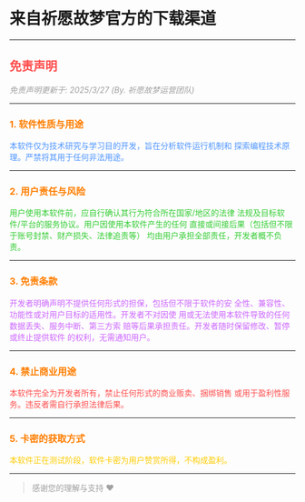 # 来自祈愿故梦官方的下载渠道

---

## **<span style="color: #ff4d4d;">免责声明</span>**

*<span style="color: #a0a0a0;">免责声明更新于: 2025/3/27 (By. 祈愿故梦运营团队)</span>*

---

### **<span style="color: #ff7e00;">1. 软件性质与用途</span>**

<span style="color: #4d94ff;">
本软件仅为技术研究与学习目的开发，旨在分析软件运行机制和  
探索编程技术原理。严禁将其用于任何非法用途。
</span>

---

### **<span style="color: #ff7e00;">2. 用户责任与风险</span>**

<span style="color: #33cc33;">
用户使用本软件前，应自行确认其行为符合所在国家/地区的法律  
法规及目标软件/平台的服务协议。用户因使用本软件产生的任何  
直接或间接后果（包括但不限于账号封禁、财产损失、法律追责等）  
均由用户承担全部责任，开发者概不负责。
</span>

---

### **<span style="color: #ff7e00;">3. 免责条款</span>**

<span style="color: #cc66ff;">
开发者明确声明不提供任何形式的担保，包括但不限于软件的安  
全性、兼容性、功能性或对用户目标的适用性。开发者不对因使  
用或无法使用本软件导致的任何数据丢失、服务中断、第三方索  
赔等后果承担责任。开发者随时保留修改、暂停或终止提供软件  
的权利，无需通知用户。
</span>

---

### **<span style="color: #ff7e00;">4. 禁止商业用途</span>**

<span style="color: #ff4d4d;">
本软件完全为开发者所有，禁止任何形式的商业贩卖、捆绑销售  
或用于盈利性服务。违反者需自行承担法律后果。
</span>

---

### **<span style="color: #ff7e00;">5. 卡密的获取方式</span>**

<span style="color: #ffcc00;">
本软件正在测试阶段，软件卡密为用户赞赏所得，不构成盈利。
</span>

---

> <span style="color: #a0a0a0;">感谢您的理解与支持 ❤️</span>

